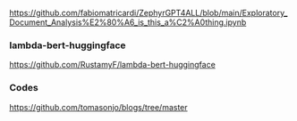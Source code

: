 
https://github.com/fabiomatricardi/ZephyrGPT4ALL/blob/main/Exploratory_Document_Analysis%E2%80%A6_is_this_a%C2%A0thing.ipynb

### lambda-bert-huggingface

https://github.com/RustamyF/lambda-bert-huggingface

### Codes

https://github.com/tomasonjo/blogs/tree/master
